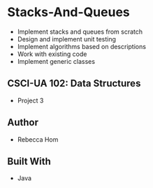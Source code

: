 # Stacks-And-Queues
* Implement stacks and queues from scratch
* Design and implement unit testing
* Implement algorithms based on descriptions
* Work with existing code
* Implement generic classes

## CSCI-UA 102: Data Structures
* Project 3

## Author
* Rebecca Hom

## Built With
* Java
